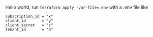 Hello world, run `terraform apply -var-file=.env` with a .env file like

```
subscription_id = "x"
client_id       = "y"
client_secret   = "z"
tenant_id       = "a"
```